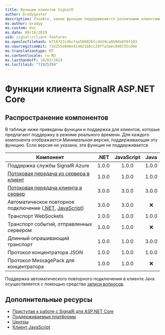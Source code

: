 ```yaml
---
title: Функции клиентов SignalR
author: bradygaster
description: Узнайте, какие функции поддерживаются различными клиентами SignalR ASP.NET Core.
ms.author: bradyg
ms.custom: mvc
ms.date: 09/18/2019
uid: signalr/client-features
ms.openlocfilehash: 6718722cdbcfae500026fcd429ca6b9de8f0f103
ms.sourcegitcommit: 73e255e846e414821b8cc20ffa3aec946735cd4e
ms.translationtype: MT
ms.contentlocale: ru-RU
ms.lasthandoff: 10/03/2019
ms.locfileid: "71925359"
---
```

# <a name="aspnet-core-signalr-client-features"></a>Функции клиента SignalR ASP.NET Core

## <a name="feature-distribution"></a>Распространение компонентов

В таблице ниже приведены функции и поддержка для клиентов, которые предлагают поддержку в режиме реального времени. Для каждого компонента отображается *Минимальная* версия, поддерживающая эту функцию. Если версия не указана, эта функция не поддерживается.

| Компонент | .NET | JavaScript | Java |
| ---- | :-: | :-: | :-: |
| Поддержка службы SignalR Azure |1.0.0|1.0.0|1.0.0|
| [Потоковая передача из сервера в клиент](xref:signalr/streaming)          |1.0.0|1.0.0|1.0.0|
| [Потоковая передача клиента в сервер](xref:signalr/streaming)          |3.0.0|3.0.0|3.0.0|
| Автоматическое повторное подключение ([.NET](/aspnet/core/signalr/dotnet-client?view=aspnetcore-3.0&tabs=visual-studio#handle-lost-connection), [JavaScript](/aspnet/core/signalr/javascript-client?view=aspnetcore-3.0#reconnect-clients))          |3.0.0|3.0.0|❌|
| Транспорт WebSockets |1.0.0|1.0.0|1.0.0|
| Транспорт событий, отправленных сервером |1.0.0|1.0.0|❌|
| Длинный опрашивающий транспорт |1.0.0|1.0.0|3.0.0|
| Протокол концентратора JSON |1.0.0|1.0.0|1.0.0|
| Протокол MessagePack для концентратора |1.0.0|1.0.0|❌|

Поддержка автоматического повторного подключения в клиенте Java осуществляется с помощью средства [записи вопросов](https://github.com/aspnet/AspNetCore/issues/8711).

## <a name="additional-resources"></a>Дополнительные ресурсы

* [Приступая к работе с SignalR для ASP.NET Core](xref:tutorials/signalr)
* [Поддерживаемые платформы](xref:signalr/supported-platforms)
* [Центры](xref:signalr/hubs)
* [Клиент JavaScript](xref:signalr/javascript-client)
